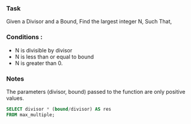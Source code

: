 ### Task
Given a Divisor and a Bound, Find the largest integer N, Such That,

### Conditions :
- N is divisible by divisor
- N is less than or equal to bound
- N is greater than 0.

### Notes
The parameters (divisor, bound) passed to the function are only positive values.

```sql
SELECT divisor * (bound/divisor) AS res
FROM max_multiple;
```
